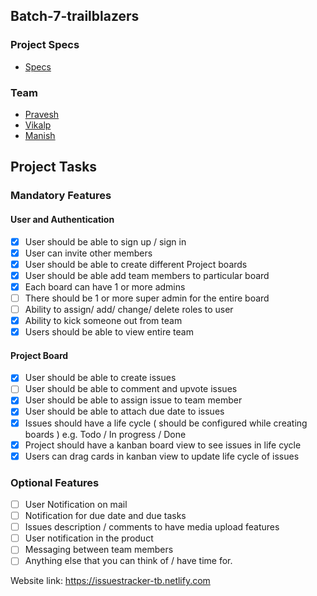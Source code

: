 ## Batch-7-trailblazers

### Project Specs

- [Specs](https://www.notion.so/Batch-7-Project-Specs-fd9a030f8c1c4d3e81be2db545367d0a)

### Team

- [Pravesh](https://github.com/praveshtora)
- [Vikalp](https://github.com/VikalpP)
- [Manish](https://github.com/manishmz)

## Project Tasks

### Mandatory Features

#### User and Authentication

- [x] User should be able to sign up / sign in
- [x] User can invite other members
- [x] User should be able to create different Project boards
- [x] User should be able add team members to particular board
- [x] Each board can have 1 or more admins
- [ ] There should be 1 or more super admin for the entire board
- [ ] Ability to assign/ add/ change/ delete roles to user
- [x] Ability to kick someone out from team
- [x] Users should be able to view entire team

#### Project Board

- [x] User should be able to create issues
- [ ] User should be able to comment and upvote issues
- [x] User should be able to assign issue to team member
- [x] User should be able to attach due date to issues
- [x] Issues should have a life cycle ( should be configured while creating boards ) e.g. Todo / In progress / Done
- [x] Project should have a kanban board view to see issues in life cycle
- [x] Users can drag cards in kanban view to update life cycle of issues

### Optional Features

- [ ] User Notification on mail
- [ ] Notification for due date and due tasks
- [ ] Issues description / comments to have media upload features
- [ ] User notification in the product
- [ ] Messaging between team members
- [ ] Anything else that you can think of / have time for.

Website link: https://issuestracker-tb.netlify.com